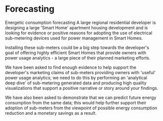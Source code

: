 # Forecasting
Energetic consumption forecasting
A large regional residential developer is designing a large 'Smart Home' apartment housing development and is looking for evidence or positive reasons for adopting the use of electrical sub-metering devices used for power management in Smart Homes.

Installing these sub-meters could be a big step towards the developer's goal of offering highly efficient Smart Homes that provide owners with power usage analytics - a large piece of their planned marketing efforts.

We have been asked to find enough evidence to help support the developer's marketing claims of sub-meters providing owners with 'useful' power usage analytics; we need to do this by performing an 'analytical deep dive' of sub-metering generated data and producing high quality visualizations that support a positive narrative or story around your findings.  

We have also been asked to demonstrate that we can predict future energy consumption from the same data; this would help further support their adoption of sub-meters from the viewpoint of possible energy consumption reduction and a monetary savings as a result.
